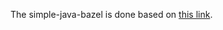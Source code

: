The simple-java-bazel is done based on [this link](https://medium.com/@abhbose6/bazel-101-2b0272b15da8).
